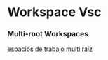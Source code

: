 # Workspace Vsc



### Multi-root Workspaces 
[espacios de trabajo multi raíz](https://code.visualstudio.com/docs/editor/multi-root-workspaces)



